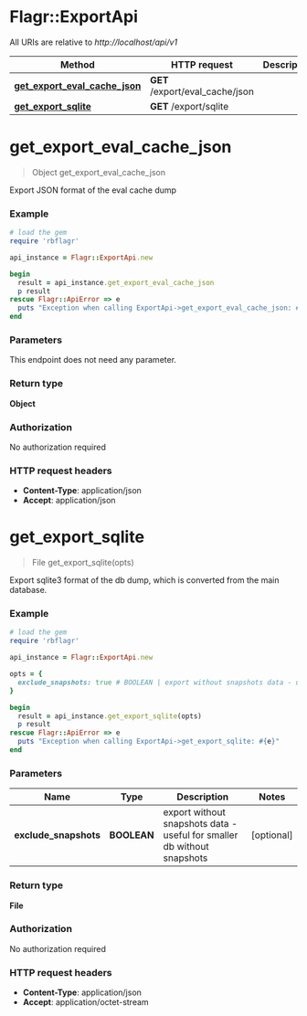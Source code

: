 # Flagr::ExportApi

All URIs are relative to *http://localhost/api/v1*

Method | HTTP request | Description
------------- | ------------- | -------------
[**get_export_eval_cache_json**](ExportApi.md#get_export_eval_cache_json) | **GET** /export/eval_cache/json | 
[**get_export_sqlite**](ExportApi.md#get_export_sqlite) | **GET** /export/sqlite | 


# **get_export_eval_cache_json**
> Object get_export_eval_cache_json



Export JSON format of the eval cache dump

### Example
```ruby
# load the gem
require 'rbflagr'

api_instance = Flagr::ExportApi.new

begin
  result = api_instance.get_export_eval_cache_json
  p result
rescue Flagr::ApiError => e
  puts "Exception when calling ExportApi->get_export_eval_cache_json: #{e}"
end
```

### Parameters
This endpoint does not need any parameter.

### Return type

**Object**

### Authorization

No authorization required

### HTTP request headers

 - **Content-Type**: application/json
 - **Accept**: application/json



# **get_export_sqlite**
> File get_export_sqlite(opts)



Export sqlite3 format of the db dump, which is converted from the main database.

### Example
```ruby
# load the gem
require 'rbflagr'

api_instance = Flagr::ExportApi.new

opts = { 
  exclude_snapshots: true # BOOLEAN | export without snapshots data - useful for smaller db without snapshots 
}

begin
  result = api_instance.get_export_sqlite(opts)
  p result
rescue Flagr::ApiError => e
  puts "Exception when calling ExportApi->get_export_sqlite: #{e}"
end
```

### Parameters

Name | Type | Description  | Notes
------------- | ------------- | ------------- | -------------
 **exclude_snapshots** | **BOOLEAN**| export without snapshots data - useful for smaller db without snapshots  | [optional] 

### Return type

**File**

### Authorization

No authorization required

### HTTP request headers

 - **Content-Type**: application/json
 - **Accept**: application/octet-stream



